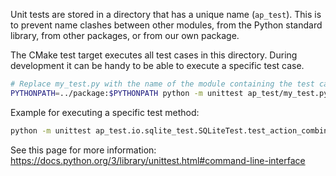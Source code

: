 Unit tests are stored in a directory that has a unique name (``ap_test``). This is to prevent
name clashes between other modules, from the Python standard library, from other packages,
or from our own package.

The CMake test target executes all test cases in this directory. During development it can be
handy to be able to execute a specific test case.

```bash
# Replace my_test.py with the name of the module containing the test case you want to execute
PYTHONPATH=../package:$PYTHONPATH python -m unittest ap_test/my_test.py
```

Example for executing a specific test method:

```bash
python -m unittest ap_test.io.sqlite_test.SQLiteTest.test_action_combination_02_pathway
```

See this page for more information:
https://docs.python.org/3/library/unittest.html#command-line-interface
